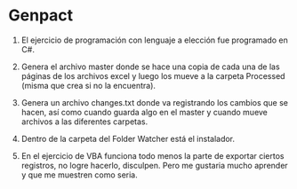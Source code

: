 # Genpact

1. El ejercicio de programación con lenguaje a elección fue programado en C#.
2. Genera el archivo master donde se hace una copia de cada una de las páginas de los archivos excel y luego los mueve a la carpeta Processed (misma que crea si no la encuentra).
3. Genera un archivo changes.txt donde va registrando los cambios que se hacen, así como cuando guarda algo en el master y cuando mueve archivos a las diferentes carpetas.
4. Dentro de la carpeta del Folder Watcher está el instalador.

1. En el ejercicio de VBA funciona todo menos la parte de exportar ciertos registros, no logre hacerlo, disculpen. Pero me gustaria mucho aprender y que me muestren como seria. 
